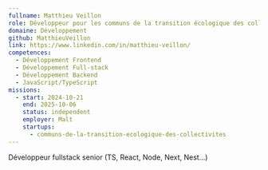 ```yaml
---
fullname: Matthieu Veillon
role: Développeur pour les communs de la transition écologique des collectivités
domaine: Développement
github: MatthieuVeillon
link: https://www.linkedin.com/in/matthieu-veillon/
competences:
  - Développement Frontend
  - Développement Full-stack
  - Développement Backend
  - JavaScript/TypeScript
missions:
  - start: 2024-10-21
    end: 2025-10-06
    status: independent
    employer: Malt
    startups:
      - communs-de-la-transition-ecologique-des-collectivites
---
```

Développeur fullstack senior (TS, React, Node, Next, Nest...) 
